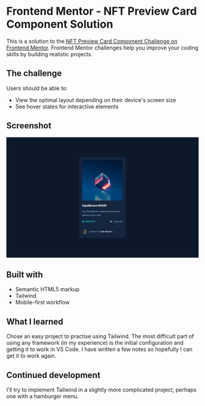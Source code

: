 # Frontend Mentor - NFT Preview Card Component Solution

This is a solution to the [NFT Preview Card Component Challenge on Frontend Mentor](https://www.frontendmentor.io/challenges/nft-preview-card-component-SbdUL_w0U). Frontend Mentor challenges help you improve your coding skills by building realistic projects. 

## The challenge

Users should be able to:

- View the optimal layout depending on their device's screen size
- See hover states for interactive elements

## Screenshot

![](./screenshot.png)


## Built with

- Semantic HTML5 markup
- Tailwind
- Mobile-first workflow

## What I learned

Chose an easy project to practise using Tailwind. The most difficult part of using any framework (in my experience) is the initial configuration and getting it to work in VS Code. I have written a few notes so hopefully I can get it to work again.


## Continued development

I'll try to implement Tailwind in a slightly more complicated project, perhaps one with a hamburger menu.